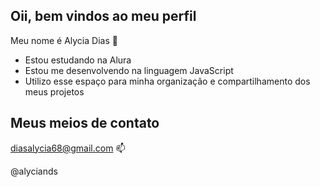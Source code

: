 ## Oii, bem vindos ao meu perfil 

Meu nome é Alycia Dias 🦋

- Estou estudando na Alura
- Estou me desenvolvendo na linguagem JavaScript
- Utilizo esse espaço para minha organização e compartilhamento dos meus projetos

## Meus meios de contato

diasalycia68@gmail.com 📫

@alyciands 
